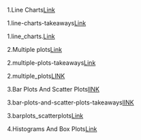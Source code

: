 1.Line Charts[Link](https://github.com/Rish1382/Exploratory-Data-Visulization/blob/main/1.Line%20Charts.ipynb)

1.line-charts-takeaways[Link](https://github.com/Rish1382/Exploratory-Data-Visulization/blob/main/1.line-charts-takeaways.pdf)

1.line_charts.[Link](https://github.com/Rish1382/Exploratory-Data-Visulization/blob/main/1.line_charts.txt)

2.Multiple plots[Link](https://github.com/Rish1382/Exploratory-Data-Visulization/blob/main/2.Multiple%20plots.ipynb)

2.multiple-plots-takeaways[Link](https://github.com/Rish1382/Exploratory-Data-Visulization/blob/main/2.multiple-plots-takeaways.pdf)

2.multiple_plots[LINK](https://github.com/Rish1382/Exploratory-Data-Visulization/blob/main/2.multiple_plots.txt)

3.Bar Plots And Scatter Plots[lINK](https://github.com/Rish1382/Exploratory-Data-Visulization/blob/main/3.Bar%20Plots%20And%20Scatter%20Plots.ipynb)

3.bar-plots-and-scatter-plots-takeaways[lINK](https://github.com/Rish1382/Exploratory-Data-Visulization/blob/main/3.bar-plots-and-scatter-plots-takeaways.pdf)

3.barplots_scatterplots[Link](https://github.com/Rish1382/Exploratory-Data-Visulization/blob/main/3.barplots_scatterplots.txt)

4.Histograms And Box Plots[Link](https://github.com/Rish1382/Exploratory-Data-Visulization/blob/main/4.Histograms%20And%20Box%20Plots.ipynb)
